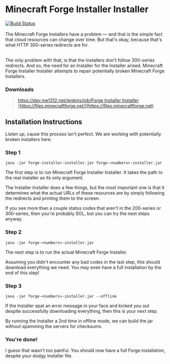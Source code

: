 # Minecraft Forge Installer Installer
[![Build Status](https://dev.me1312.net/jenkins/job/Forge%20Installer%20Installer/badge/icon)](https://dev.me1312.net/jenkins/job/Forge%20Installer%20Installer/) <br><br>
The Minecraft Forge Installers have a problem &mdash; and that is the simple fact that cloud resources can change over time. But that's okay, because that's what HTTP 300-series redirects are for.<br><br>

The only problem with that, is that the installers don't follow 300-series redirects. And so, the need for an Installer for the Installer arised. Minecraft Forge Installer Installer attempts to repair potentially broken Minecraft Forge Installers.

### Downloads
> [https://dev.me1312.net/jenkins/job/Forge Installer Installer](https://dev.me1312.net/jenkins/job/Forge%20Installer%20Installer)<br>
> [https://files.minecraftforge.net/](https://files.minecraftforge.net)

## Installation Instructions
Listen up, cause this process isn't perfect. We are working with potentially broken installers here.

### Step 1
```
java -jar forge-installer-installer.jar forge-<numbers>-installer.jar
```
The first step is to run Minecraft Forge Installer Installer. It takes the path to the real installer as its only argument.

The Installer Installer does a few things, but the most important one is that it determines what the actual URLs of these resources are by simply following the redirects and printing them to the screen.

If you see more than a couple status codes that aren't in the 200-series or 300-series, then you're probably SOL, but you can try the next steps anyway.

### Step 2
```
java -jar forge-<numbers>-installer.jar
```
The next step is to run the actual Minecraft Forge Installer.

Assuming you didn't encounter any bad codes in the last step, this should download everything we need. You may even have a full installation by the end of this step!

### Step 3
```
java -jar forge-<numbers>-installer.jar --offline
```
If the Installer spat an error message in your face and kicked you out despite successfully downloading everything, then this is your next step.

By running the Installer a 2nd time in offline mode, we can build the jar without spamming the servers for checksums.

### You're done!
I guess that wasn't too painful. You should now have a full Forge installation, despite your dodgy installer file.
<br>
